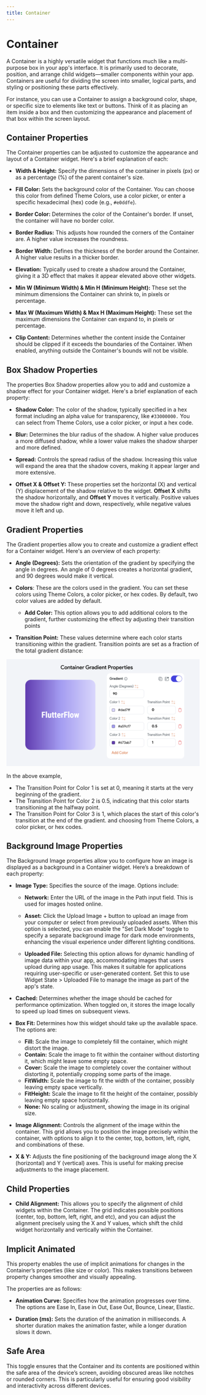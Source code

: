 ```yaml
---
title: Container
---
```


# Container

A Container is a highly versatile widget that functions much like a multi-purpose box in your app's
interface. It is primarily used to decorate, position, and arrange child widgets—smaller components
within your app. Containers are useful for dividing the screen into smaller, logical parts, and
styling or positioning these parts effectively.

For instance, you can use a Container to assign a background color, shape, or specific size to
elements like text or buttons. Think of it as placing an item inside a box and then customizing the
appearance and placement of that box within the screen layout.

## Container Properties

The Container properties can be adjusted to customize the appearance and layout of a Container
widget. Here's a brief explanation of each:

- **Width & Height:** Specify the dimensions of the container in pixels (px) or as a percentage (%)
  of the parent container's size.

- **Fill Color:** Sets the background color of the Container. You can choose this color from defined
  Theme Colors, use a color picker, or enter a specific hexadecimal (hex) code (e.g., `#e0ddfe`).

- **Border Color:** Determines the color of the Container's border. If unset, the container will
  have
  no border color.

- **Border Radius:** This adjusts how rounded the corners of the Container are. A higher value
  increases the roundness.

- **Border Width:** Defines the thickness of the border around the Container. A higher value results
  in a thicker border.

- **Elevation:** Typically used to create a shadow around the Container, giving it a 3D effect
  that makes it appear elevated above other widgets.

- **Min W (Minimum Width) & Min H (Minimum Height):** These set the minimum dimensions the Container
  can shrink to, in pixels or percentage.

- **Max W (Maximum Width) & Max H (Maximum Height):** These set the maximum dimensions the Container
  can expand to, in pixels or percentage.

- **Clip Content:** Determines whether the content inside the Container should be clipped if it
  exceeds the boundaries of the Container. When enabled, anything outside the Container's bounds
  will not be visible.

## Box Shadow Properties

The properties Box Shadow properties allow you to add and customize a shadow effect for your
Container widget.
Here's a brief explanation of each property:

- **Shadow Color:** The color of the shadow, typically specified in a hex format including an alpha
  value for transparency, like `#33000000.` You can select from Theme Colors, use a color picker, or
  input a hex code.

- **Blur:** Determines the blur radius of the shadow. A higher value produces a more diffused
  shadow,
  while a lower value makes the shadow sharper and more defined.

- **Spread:** Controls the spread radius of the shadow. Increasing this value will expand the area
  that the shadow covers, making it appear larger and more extensive.

- **Offset X & Offset Y:** These properties set the horizontal (X) and vertical (Y) displacement of
  the shadow relative to the widget. **Offset X** shifts the shadow horizontally, and **Offset Y**
  moves it vertically. Positive values move the shadow right and down, respectively, while negative
  values move it left and up.

## Gradient Properties

The Gradient properties allow you to create and customize a gradient effect for a Container widget.
Here's an overview of each property:

- **Angle (Degrees):** Sets the orientation of the gradient by specifying the angle in degrees. An
  angle of 0 degrees creates a horizontal gradient, and 90 degrees would make it vertical.

- **Colors**: These are the colors used in the gradient. You can set these colors
  using Theme Colors, a color picker, or hex codes. By default, two color values are added by
  default.
    - **Add Color:** This option allows you to add additional colors to the gradient, further
      customizing the effect by adjusting their transition points
- **Transition Point:** These values determine where each color starts transitioning within the
  gradient. Transition points are set as a fraction of the total gradient distance:

![gradient-cont.png](imgs%2Fgradient-cont.png)

In the above example,

- The Transition Point for Color 1 is set at 0, meaning it starts at the very beginning of the
  gradient.
- The Transition Point for Color 2 is 0.5, indicating that this color starts transitioning at the
  halfway point.
- The Transition Point for Color 3 is 1, which places the start of this color's transition at the
  end of the gradient.
  and choosing from Theme Colors, a color picker, or hex codes.

## Background Image Properties

The Background Image properties allow you to configure how an image is displayed as a
background in a Container widget. Here’s a breakdown of each property:

- **Image Type:** Specifies the source of the image. Options include:
    - **Network:** Enter the URL of the image in the Path input field. This is used for images
      hosted online.

    - **Asset:** Click the Upload Image + button to upload an image from your computer or select
      from previously uploaded assets. When this option is selected, you can enable the "Set Dark
      Mode" toggle to specify a separate background image for dark mode environments, enhancing the
      visual experience under different lighting conditions.

    - **Uploaded File:** Selecting this option allows for dynamic handling of image data within your
      app, accommodating images that users upload during app usage. This makes it suitable for
      applications requiring user-specific or user-generated content. Set this to use Widget State >
      Uploaded File to manage the image as part of the app's state.

- **Cached:** Determines whether the image should be cached for performance optimization. When
  toggled on, it stores the image locally to speed up load times on subsequent views.


- **Box Fit:** Determines how this widget should take up
  the available space. The options are:

    - **Fill:** Scale the image to completely fill the container, which might distort the image.
    - **Contain:** Scale the image to fit within the container without distorting it, which might
      leave some empty space.
    - **Cover:** Scale the image to completely cover the container without distorting it,
      potentially cropping some parts of the image.
    - **FitWidth:** Scale the image to fit the width of the container, possibly leaving empty space
      vertically.
    - **FitHeight:** Scale the image to fit the height of the container, possibly leaving empty
      space horizontally.
    - **None:** No scaling or adjustment, showing the image in its original size.

- **Image Alignment:** Controls the alignment of the image within the container. This grid allows
  you
  to position the image precisely within the container, with options to align it to the center, top,
  bottom, left, right, and combinations of these.

- **X & Y:** Adjusts the fine positioning of the background image along the X (horizontal) and Y
  (vertical) axes. This is useful for making precise adjustments to the image placement.

## Child Properties

- **Child Alignment:** This allows you to specify the alignment of child widgets within the
  Container. The grid indicates possible positions (center, top, bottom, left, right, and etc), and
  you can adjust the alignment precisely using the X and Y values, which shift the child widget
  horizontally and vertically within the Container.

## Implicit Animated

This property enables the use of implicit animations for changes in the Container’s properties (like
size or color). This makes transitions between property changes smoother and visually appealing.

The properties are as follows:

- **Animation Curve:** Specifies how the animation progresses over time. The options are Ease In,
  Ease in Out, Ease Out, Bounce, Linear, Elastic.

- **Duration (ms):** Sets the duration of the animation in milliseconds. A shorter duration makes
  the animation faster, while a longer duration slows it down.

## Safe Area

This toggle ensures that the Container and its contents are positioned within the safe area of the
device’s screen, avoiding obscured areas like notches or rounded corners. This is particularly
useful for ensuring good visibility and interactivity across different devices.